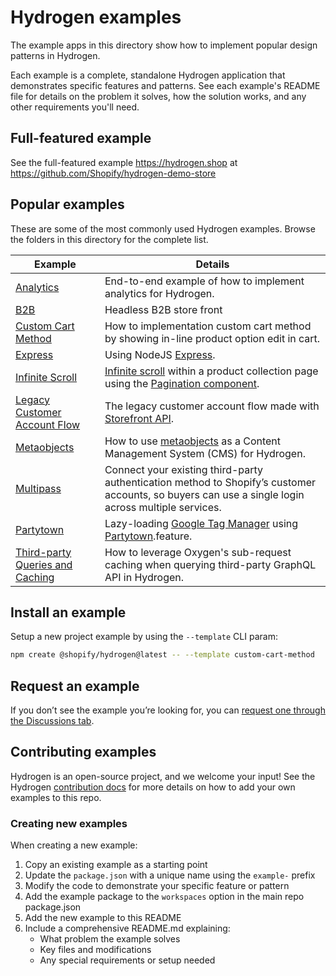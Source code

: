 # Hydrogen examples

The example apps in this directory show how to implement popular design patterns in Hydrogen.

Each example is a complete, standalone Hydrogen application that demonstrates specific features and patterns. See each example's README file for details on the problem it solves, how the solution works, and any other requirements you'll need.

## Full-featured example

See the full-featured example https://hydrogen.shop at https://github.com/Shopify/hydrogen-demo-store

## Popular examples

These are some of the most commonly used Hydrogen examples. Browse the folders in this directory for the complete list.

| Example                                                                   | Details                                                                                                                                                                                                                                                                     |
| ------------------------------------------------------------------------- | --------------------------------------------------------------------------------------------------------------------------------------------------------------------------------------------------------------------------------------------------------------------------- |
| [Analytics](/examples/analytics/)                                         | End-to-end example of how to implement analytics for Hydrogen.                                                                                                                                                                                                              |
| [B2B](/examples/b2b/)                                                     | Headless B2B store front                                                                                                                                                                                                                                                    |
| [Custom Cart Method](/examples/custom-cart-method/)                       | How to implementation custom cart method by showing in-line product option edit in cart.                                                                                                                                                                                    |
| [Express](/examples/express/)                                             | Using NodeJS [Express](https://expressjs.com/).                                                                                                                                                                                                                             |
| [Infinite Scroll](/examples/infinite-scroll/)                             | [Infinite scroll](https://shopify.dev/docs/custom-storefronts/hydrogen/data-fetching/pagination#automatically-load-pages-on-scroll) within a product collection page using the [Pagination component](https://shopify.dev/docs/api/hydrogen/2024-01/components/pagination). |
| [Legacy Customer Account Flow](/examples/legacy-customer-account-flow/)   | The legacy customer account flow made with [Storefront API](https://shopify.dev/docs/api/storefront).                                                                                                                                                                       |
| [Metaobjects](/examples/metaobjects/)                                     | How to use [metaobjects](https://help.shopify.com/en/manual/custom-data/metaobjects) as a Content Management System (CMS) for Hydrogen.                                                                                                                                     |
| [Multipass](/examples/multipass/)                                         | Connect your existing third-party authentication method to Shopify’s customer accounts, so buyers can use a single login across multiple services.                                                                                                                          |
| [Partytown](/examples/partytown/)                                         | Lazy-loading [Google Tag Manager](https://support.google.com/tagmanager) using [Partytown](https://partytown.builder.io/).feature.                                                                                                                                          |
| [Third-party Queries and Caching](/examples/third-party-queries-caching/) | How to leverage Oxygen's sub-request caching when querying third-party GraphQL API in Hydrogen.                                                                                                                                                                             |

## Install an example

Setup a new project example by using the `--template` CLI param:

```bash
npm create @shopify/hydrogen@latest -- --template custom-cart-method
```

## Request an example

If you don’t see the example you’re looking for, you can [request one through the Discussions tab](https://github.com/Shopify/hydrogen/discussions/new?category=ideas-feature-requests&title=Hydrogen%20example%20request%3A%20%5BYour%20request%20here%5D%0A%0A).

## Contributing examples

Hydrogen is an open-source project, and we welcome your input! See the Hydrogen [contribution docs](/docs/examples/README.md) for more details on how to add your own examples to this repo.

### Creating new examples

When creating a new example:

1. Copy an existing example as a starting point
2. Update the `package.json` with a unique name using the `example-` prefix
3. Modify the code to demonstrate your specific feature or pattern
4. Add the example package to the `workspaces` option in the main repo package.json
5. Add the new example to this README
6. Include a comprehensive README.md explaining:
   - What problem the example solves
   - Key files and modifications
   - Any special requirements or setup needed
